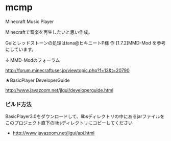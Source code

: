 # mcmp

Minecraft Music Player

Minecraftで音楽を再生したいと思い作成。

Guiとレッドストーンの処理はtana@ヒキニートP様 作 [1.7.2]MMD-Mod を参考にしています。

↓ MMD-Modのフォーラム

http://forum.minecraftuser.jp/viewtopic.php?f=13&t=20790

★BasicPlayer DeveloperGuide

http://www.javazoom.net/jlgui/developerguide.html

### ビルド方法

BasicPlayer3.0をダウンロードして、libsディレクトリの中にあるjarファイルを  
このプロジェクト直下のlibsディレクトリにコピーしてください  
- http://www.javazoom.net/jlgui/api.html
